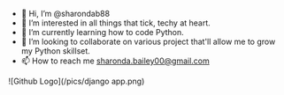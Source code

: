 - 👋 Hi, I’m @sharondab88
- 👀 I’m interested in all things that tick, techy at heart.
- 🌱 I’m currently learning how to code Python.
- 💞️ I’m looking to collaborate on various project that'll allow me to grow my Python skillset.
- 📫 How to reach me sharonda.bailey00@gmail.com

<!---
sharondab88/sharondab88 is a ✨ special ✨ repository because its `README.md` (this file) appears on your GitHub profile.
You can click the Preview link to take a look at your changes.
--->

![Github Logo](/pics/django app.png)
